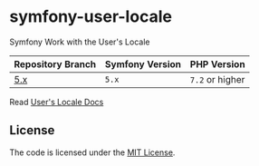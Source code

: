 # symfony-user-locale
Symfony Work with the User's Locale

| Repository Branch | Symfony Version | PHP Version     |
|-------------------|-----------------|-----------------|
| [5.x][1]          | `5.x`           | `7.2` or higher |

[1]: https://github.com/habibun/symfony-user-locale/tree/5.x


Read [User's Locale Docs](https://symfony.com/doc/current/translation/locale.html)

## License
The code is licensed under the [MIT License](https://github.com/habibun/symfony-user-locale/blob/master/LICENSE).
